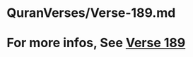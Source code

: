 # QuranVerses/Verse-189.md <br><br>For more infos, See [Verse 189](https://www.quranbookk.com/quran/search?q=189)